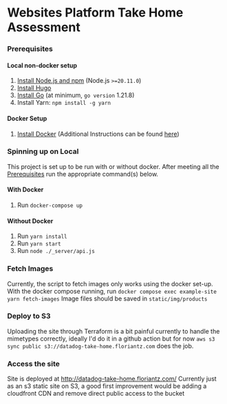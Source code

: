 # Websites Platform Take Home Assessment

### Prerequisites
#### Local non-docker setup
1. [Install Node.js and npm][1] (Node.js `>=20.11.0`)
1. [Install Hugo][2]
1. [Install Go][3] (at minimum, `go version` 1.21.8)
1. Install Yarn: `npm install -g yarn`

#### Docker Setup
1. [Install Docker][4] (Additional Instructions can be found [here][5])
### Spinning up on Local
This project is set up to be run with or without docker. After meeting all the [Prerequisites](#prerequisites) run the appropriate command(s) below.
#### With Docker
1. Run `docker-compose up`
#### Without Docker
1. Run `yarn install`
2. Run `yarn start`
3. Run `node ./_server/api.js`

### Fetch Images
Currently, the script to fetch images only works using the docker set-up.
With the docker compose running, run 
`docker compose exec example-site yarn fetch-images`
Image files should be saved in `static/img/products`

### Deploy to S3
Uploading the site through Terraform is a bit painful currently to handle the mimetypes correctly, ideally I'd do it in a github action but for now
`aws s3 sync public s3://datadog-take-home.floriantz.com` does the job.

### Access the site
Site is deployed at http://datadog-take-home.floriantz.com/
Currently just as an s3 static site on S3, a good first improvement would be adding a cloudfront CDN and remove direct public access to the bucket


[1]: https://nodejs.org/en/download/package-manager#macos
[2]: https://gohugo.io/getting-started/installing/
[3]: https://golang.org/doc/install
[4]: https://www.docker.com/products/docker-desktop/
[5]: https://www.docker.com/get-started/